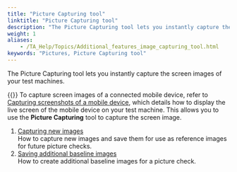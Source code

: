 ```yaml
--- 
title: "Picture Capturing tool"
linktitle: "Picture Capturing tool"
description: "The Picture Capturing tool lets you instantly capture the screen images of your test machines."
weight: 1
aliases: 
    - /TA_Help/Topics/Additional_features_image_capturing_tool.html
keywords: "Pictures, Picture Capturing tool"
---
```


The Picture Capturing tool lets you instantly capture the screen images of your test machines.

{{<note>}} To capture screen images of a connected mobile device, refer to [Capturing screenshots of a mobile device](/TA_Help/Topics/ug_capturing_mobile_screenshot.html), which details how to display the live screen of the mobile device on your test machine. This allows you to use the **Picture Capturing** tool to capture the screen image.

1.  [Capturing new images](/TA_Help/Topics/Additional_features_image_capturing_tool_capturing_saving.html)  
How to capture new images and save them for use as reference images for future picture checks.
2.  [Saving additional baseline images](/TA_Help/Topics/Additional_features_image_capturing_add_new_baseline.html)  
How to create additional baseline images for a picture check.


